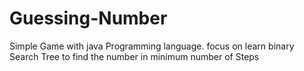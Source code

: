 # Guessing-Number
Simple Game with java Programming language. focus on learn binary Search Tree to find the number in minimum number of Steps
